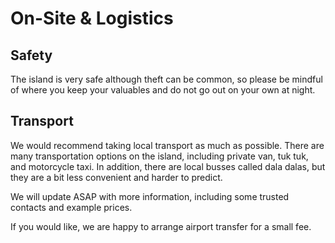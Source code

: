 # On-Site & Logistics

## Safety

The island is very safe although theft can be common, so please be mindful of where you keep your valuables and do not go out on your own at night.

## Transport

We would recommend taking local transport as much as possible. There are many transportation options on the island, including private van, tuk tuk, and motorcycle taxi. In addition, there are local busses called dala dalas, but they are a bit less convenient and harder to predict.

We will update ASAP with more information, including some trusted contacts and example prices.

If you would like, we are happy to arrange airport transfer for a small fee.